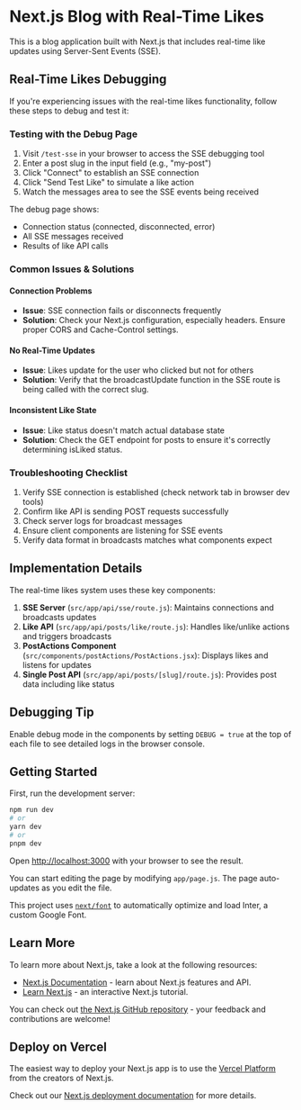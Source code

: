 # Next.js Blog with Real-Time Likes

This is a blog application built with Next.js that includes real-time like updates using Server-Sent Events (SSE).

## Real-Time Likes Debugging

If you're experiencing issues with the real-time likes functionality, follow these steps to debug and test it:

### Testing with the Debug Page

1. Visit `/test-sse` in your browser to access the SSE debugging tool
2. Enter a post slug in the input field (e.g., "my-post")
3. Click "Connect" to establish an SSE connection
4. Click "Send Test Like" to simulate a like action
5. Watch the messages area to see the SSE events being received

The debug page shows:
- Connection status (connected, disconnected, error)
- All SSE messages received
- Results of like API calls

### Common Issues & Solutions

#### Connection Problems
- **Issue**: SSE connection fails or disconnects frequently
- **Solution**: Check your Next.js configuration, especially headers. Ensure proper CORS and Cache-Control settings.

#### No Real-Time Updates
- **Issue**: Likes update for the user who clicked but not for others
- **Solution**: Verify that the broadcastUpdate function in the SSE route is being called with the correct slug.

#### Inconsistent Like State
- **Issue**: Like status doesn't match actual database state
- **Solution**: Check the GET endpoint for posts to ensure it's correctly determining isLiked status.

### Troubleshooting Checklist

1. Verify SSE connection is established (check network tab in browser dev tools)
2. Confirm like API is sending POST requests successfully
3. Check server logs for broadcast messages
4. Ensure client components are listening for SSE events
5. Verify data format in broadcasts matches what components expect

## Implementation Details

The real-time likes system uses these key components:

1. **SSE Server** (`src/app/api/sse/route.js`): Maintains connections and broadcasts updates
2. **Like API** (`src/app/api/posts/like/route.js`): Handles like/unlike actions and triggers broadcasts
3. **PostActions Component** (`src/components/postActions/PostActions.jsx`): Displays likes and listens for updates
4. **Single Post API** (`src/app/api/posts/[slug]/route.js`): Provides post data including like status

## Debugging Tip

Enable debug mode in the components by setting `DEBUG = true` at the top of each file to see detailed logs in the browser console.

## Getting Started

First, run the development server:

```bash
npm run dev
# or
yarn dev
# or
pnpm dev
```

Open [http://localhost:3000](http://localhost:3000) with your browser to see the result.

You can start editing the page by modifying `app/page.js`. The page auto-updates as you edit the file.

This project uses [`next/font`](https://nextjs.org/docs/basic-features/font-optimization) to automatically optimize and load Inter, a custom Google Font.

## Learn More

To learn more about Next.js, take a look at the following resources:

- [Next.js Documentation](https://nextjs.org/docs) - learn about Next.js features and API.
- [Learn Next.js](https://nextjs.org/learn) - an interactive Next.js tutorial.

You can check out [the Next.js GitHub repository](https://github.com/vercel/next.js/) - your feedback and contributions are welcome!

## Deploy on Vercel

The easiest way to deploy your Next.js app is to use the [Vercel Platform](https://vercel.com/new?utm_medium=default-template&filter=next.js&utm_source=create-next-app&utm_campaign=create-next-app-readme) from the creators of Next.js.

Check out our [Next.js deployment documentation](https://nextjs.org/docs/deployment) for more details.
